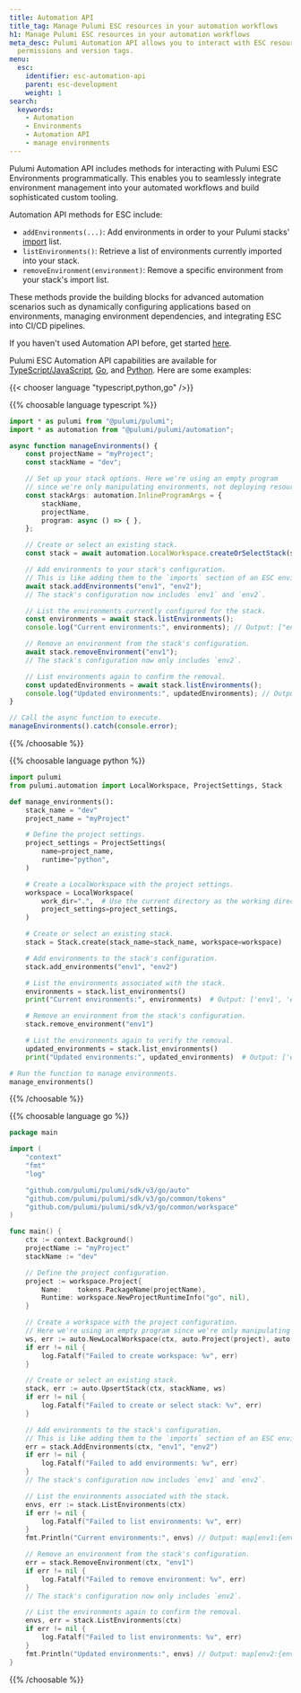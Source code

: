 ```yaml
---
title: Automation API
title_tag: Manage Pulumi ESC resources in your automation workflows
h1: Manage Pulumi ESC resources in your automation workflows
meta_desc: Pulumi Automation API allows you to interact with ESC resources like environments,
  permissions and version tags.
menu:
  esc:
    identifier: esc-automation-api
    parent: esc-development
    weight: 1
search:
  keywords:
    - Automation
    - Environments
    - Automation API
    - manage environments
---
```


Pulumi Automation API includes methods for interacting with Pulumi ESC Environments programmatically. This enables you to seamlessly integrate environment management into your automated workflows and build sophisticated custom tooling.

Automation API methods for ESC include:

- `addEnvironments(...)`: Add environments in order to your Pulumi stacks' [import](/docs/esc/environments/#using-environments-with-pulumi-iac) list.
- `listEnvironments()`: Retrieve a list of environments currently imported into your stack.
- `removeEnvironment(environment)`: Remove a specific environment from your stack's import list.

These methods provide the building blocks for advanced automation scenarios such as dynamically configuring applications based on environments, managing environment dependencies, and integrating ESC into CI/CD pipelines.

If you haven't used Automation API before, get started [here](/docs/using-pulumi/automation-api/getting-started-automation-api/).

Pulumi ESC Automation API capabilities are available for [TypeScript/JavaScript](/docs/reference/pkg/nodejs/pulumi/pulumi/classes/automation.Stack.html#addEnvironments), [Go](https://pkg.go.dev/github.com/pulumi/pulumi/sdk/v3@v3.117.0/go/auto#LocalWorkspace.AddEnvironments), and [Python](/docs/reference/pkg/python/pulumi/#pulumi.automation.LocalWorkspace.add_environments). Here are some examples:

{{< chooser language "typescript,python,go" />}}

{{% choosable language typescript %}}

```typescript
import * as pulumi from "@pulumi/pulumi";
import * as automation from "@pulumi/pulumi/automation";

async function manageEnvironments() {
    const projectName = "myProject";
    const stackName = "dev";

    // Set up your stack options. Here we're using an empty program
    // since we're only manipulating environments, not deploying resources.
    const stackArgs: automation.InlineProgramArgs = {
        stackName,
        projectName,
        program: async () => { },
    };

    // Create or select an existing stack.
    const stack = await automation.LocalWorkspace.createOrSelectStack(stackArgs);

    // Add environments to your stack's configuration.
    // This is like adding them to the `imports` section of an ESC environment.
    await stack.addEnvironments("env1", "env2");
    // The stack's configuration now includes `env1` and `env2`.

    // List the environments currently configured for the stack.
    const environments = await stack.listEnvironments();
    console.log("Current environments:", environments); // Output: ["env1", "env2"]

    // Remove an environment from the stack's configuration.
    await stack.removeEnvironment("env1");
    // The stack's configuration now only includes `env2`.

    // List environments again to confirm the removal.
    const updatedEnvironments = await stack.listEnvironments();
    console.log("Updated environments:", updatedEnvironments); // Output: ["env2"]
}

// Call the async function to execute.
manageEnvironments().catch(console.error);

```

{{% /choosable %}}

{{% choosable language python %}}

```python
import pulumi
from pulumi.automation import LocalWorkspace, ProjectSettings, Stack

def manage_environments():
    stack_name = "dev"
    project_name = "myProject"

    # Define the project settings.
    project_settings = ProjectSettings(
        name=project_name,
        runtime="python",
    )

    # Create a LocalWorkspace with the project settings.
    workspace = LocalWorkspace(
        work_dir=".",  # Use the current directory as the working directory
        project_settings=project_settings,
    )

    # Create or select an existing stack.
    stack = Stack.create(stack_name=stack_name, workspace=workspace)

    # Add environments to the stack's configuration.
    stack.add_environments("env1", "env2")

    # List the environments associated with the stack.
    environments = stack.list_environments()
    print("Current environments:", environments)  # Output: ['env1', 'env2']

    # Remove an environment from the stack's configuration.
    stack.remove_environment("env1")

    # List the environments again to verify the removal.
    updated_environments = stack.list_environments()
    print("Updated environments:", updated_environments)  # Output: ['env2']

# Run the function to manage environments.
manage_environments()

```

{{% /choosable %}}

{{% choosable language go %}}

```go
package main

import (
	"context"
	"fmt"
	"log"

	"github.com/pulumi/pulumi/sdk/v3/go/auto"
	"github.com/pulumi/pulumi/sdk/v3/go/common/tokens"
	"github.com/pulumi/pulumi/sdk/v3/go/common/workspace"
)

func main() {
	ctx := context.Background()
	projectName := "myProject"
	stackName := "dev"

	// Define the project configuration.
	project := workspace.Project{
		Name:    tokens.PackageName(projectName),
		Runtime: workspace.NewProjectRuntimeInfo("go", nil),
	}

	// Create a workspace with the project configuration.
	// Here we're using an empty program since we're only manipulating environments, not deploying resources.
	ws, err := auto.NewLocalWorkspace(ctx, auto.Project(project), auto.Program(nil))
	if err != nil {
		log.Fatalf("Failed to create workspace: %v", err)
	}

	// Create or select an existing stack.
	stack, err := auto.UpsertStack(ctx, stackName, ws)
	if err != nil {
		log.Fatalf("Failed to create or select stack: %v", err)
	}

	// Add environments to the stack's configuration.
	// This is like adding them to the `imports` section of an ESC environment.
	err = stack.AddEnvironments(ctx, "env1", "env2")
	if err != nil {
		log.Fatalf("Failed to add environments: %v", err)
	}
	// The stack's configuration now includes `env1` and `env2`.

	// List the environments associated with the stack.
	envs, err := stack.ListEnvironments(ctx)
	if err != nil {
		log.Fatalf("Failed to list environments: %v", err)
	}
	fmt.Println("Current environments:", envs) // Output: map[env1:{env1} env2:{env2}]

	// Remove an environment from the stack's configuration.
	err = stack.RemoveEnvironment(ctx, "env1")
	if err != nil {
		log.Fatalf("Failed to remove environment: %v", err)
	}
	// The stack's configuration now only includes `env2`.

	// List the environments again to confirm the removal.
	envs, err = stack.ListEnvironments(ctx)
	if err != nil {
		log.Fatalf("Failed to list environments: %v", err)
	}
	fmt.Println("Updated environments:", envs) // Output: map[env2:{env2}]
}
```

{{% /choosable %}}
